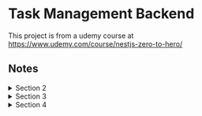 # Task Management Backend

This project is from a udemy course at https://www.udemy.com/course/nestjs-zero-to-hero/

## Notes

<details>
  <summary>Section 2</summary>

#### CLI Usage

- `nest new your_project_name` to generate a new nest project.
- `nest g module module_name` to generate a new module in your app. (g for generate)
- `nest g controller module_name --no-spec` to generate a new controller for said module. (--no-spec to not create test files)
- `nest g service module_name --no-spec` to generate a new service for said module.

#### Modules

- Used to organize application structure.
- Modules are classes annotated with `@Module()`.
- All nest apps should have at least one module.
- More info <a href="(https://docs.nestjs.com/modules" target="_blank">Here</a>.

#### Controllers

- Handles incoming requests and returns reponses to the client.
- Controller doesn't do business logics. Those are mainly for the service layer.
- Decorate with `@Controller('/whatever')`.
- String passed in the decorator is the path to be handled by controller.
- More info <a href="https://docs.nestjs.com/controllers" target="_blank">Here</a>.

#### Providers

- Providers are basically js classes declared as providers in a module.
- Can inject dependencies. (Objects can create various relationships with each other)
- Decorate with `@Injectable()`.
- Dependency injection are done through the constructor of classes.
- More info <a href="https://docs.nestjs.com/providers" target="_blank">Here</a>.

#### Services

- Defined as providers but not all providers are services.
- Singleton when wrapped with `@Injectable()` and provided to a module. (Same instance shared across the app)
- Before a class can use a service, it must be defined in the constructor of said class. (Nest takes care of the injection for us.)
- Main source of business logic.
- Usually called from controller.

#### Data Transfer Object

- Object with some data and passed along to other subsystems.
- Common concept in software development.
- Used to define shape of data for a specific case. Not to be confused with model/type definition.
- Recommended to use classes to define DTOs.
- Not mandatory.

</details>

<details>
<summary>Section 3</summary>

#### Pipes

- Operate on arguments to be processed by route handler.
- Can perform data transformation or validation.
- Can return either the original or modified data.
- Can throw exceptions.
- Class must implement `PipeTransform`.
- Every pipe must have `transform()` method.
- See `pipes/task-status-validation.pipe.ts` for an example.
- More info <a href="https://docs.nestjs.com/pipes" target="_blank">Here</a>.

</details>

<details>
<summary>Section 4</summary>

#### Object Relational Mapping (ORM)

- Technique for converting data between code and database.
- Allows to use code to send query to database.
  Entity is a class that maps to a db table/collection. (See `src/tasks/task.entity.ts` for an example)
- TypeORM docs are <a href="https://typeorm.io/#/" target="_blank">Here</a>.
</details>
